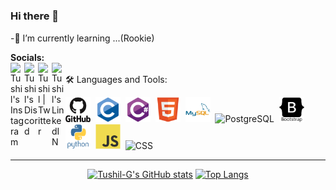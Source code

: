### Hi there 👋 


-🌱 I’m currently learning ...(Rookie)<img width=16px height=15px src="https://a.slack-edge.com/production-standard-emoji-assets/14.0/google-large/1f1f2-1f1fa@2x.png"/> <img align="center" src="https://komarev.com/ghpvc/?username=Tushil-G&style=flat-square&color=green" alt=""/>

**Socials:**
<br>
 <a href="https://www.instagram.com/tushil07/">
  <img align="left" alt="Tushil's Instagram" width="22px" src="https://raw.githubusercontent.com/hussainweb/hussainweb/main/icons/instagram.png" />
</a>
<a href="https://discordapp.com/users/569217296799629334">
  <img align="left" alt="Tushil's Discord" width="22px" src="https://raw.githubusercontent.com/peterthehan/peterthehan/master/assets/discord.svg" />
</a>
<a href="https://twitter.com/tushil13">
  <img align="left" alt="Tushil | Twitter" width="22px" src="https://raw.githubusercontent.com/peterthehan/peterthehan/master/assets/twitter.svg" />
</a>
<a href="https://www.linkedin.com/in/tushil-kumar-gunness-5b734826b/">
  <img align="left" alt="Tushil's LinkedIN" width="22px" src="https://raw.githubusercontent.com/peterthehan/peterthehan/master/assets/linkedin.svg" />
</a>
</br>
 :hammer_and_wrench: Languages and Tools:
<div align="left">
  <img src="https://github.com/devicons/devicon/blob/master/icons/github/github-original-wordmark.svg" title="GitHub" alt="GitHub" width="40" height="40">&nbsp;
  <img src="https://github.com/devicons/devicon/blob/master/icons/c/c-original.svg" title="C" alt="C" width="40" height="40"/>&nbsp;
  <img src="https://github.com/devicons/devicon/blob/master/icons/csharp/csharp-original.svg" title="C#" alt="C#" width="40" height="40"/>&nbsp;
  <img src="https://github.com/devicons/devicon/blob/master/icons/html5/html5-original.svg" title="HTML5" alt="HTML" width="40" height="40"/>&nbsp;
  <img src="https://github.com/devicons/devicon/blob/master/icons/mysql/mysql-original-wordmark.svg" title="MySQL" alt="MySQL" width="40" height="40">&nbsp;
  <img src="https://download.logo.wine/logo/PostgreSQL/PostgreSQL-Logo.wine.png" title="PostgreSQL" alt="PostgreSQL" width="" height="45">&nbsp;
  <img src="https://github.com/devicons/devicon/blob/master/icons/bootstrap/bootstrap-plain-wordmark.svg" title="Bootstrap" alt="Bootstrap" width="40" height="40"/>&nbsp;
   <img src="https://github.com/devicons/devicon/blob/master/icons/python/python-original-wordmark.svg" title="Python" alt="Python" width="40" height="40">&nbsp;
   <img src="https://github.com/devicons/devicon/blob/master/icons/javascript/javascript-original.svg" title="Javascript" alt="Javascript" width="40" height="40">&nbsp;
  <img src="https://upload.wikimedia.org/wikipedia/commons/d/d5/CSS3_logo_and_wordmark.svg" title="CSS" alt="CSS" width="40" height="40">&nbsp;
</div>

***

<div align="center">

[![Tushil-G's GitHub stats](https://github-readme-stats.vercel.app/api?username=Tushil-G&show_icons=true&theme=github_dark&include_all_commits=false&count_private=false&hide_rank=false)](https://github.com/anuraghazra/github-readme-stats)
[![Top Langs](https://github-readme-stats.vercel.app/api/top-langs/?username=Tushil-G&layout=compact&theme=github_dark&langs_count=10)](https://github.com/anuraghazra/github-readme-stats)

</div>
